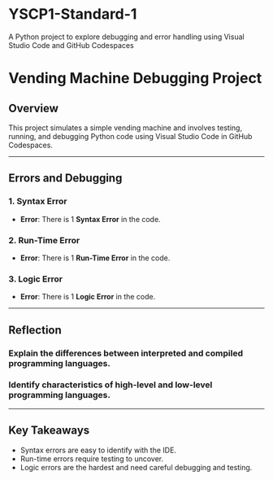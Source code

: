 # YSCP1-Standard-1
A Python project to explore debugging and error handling using Visual Studio Code and GitHub Codespaces

# Vending Machine Debugging Project

## **Overview**
This project simulates a simple vending machine and involves testing, running, and debugging Python code using Visual Studio Code in GitHub Codespaces.

---

## **Errors and Debugging**

### **1. Syntax Error**
- **Error**: There is 1 **Syntax Error** in the code.

### **2. Run-Time Error**
- **Error**: There is 1 **Run-Time Error** in the code.

### **3. Logic Error**
- **Error**: There is 1 **Logic Error** in the code.

---

## **Reflection**

### **Explain the differences between interpreted and compiled programming languages.**

### **Identify characteristics of high-level and low-level programming languages.**

---

## **Key Takeaways**
- Syntax errors are easy to identify with the IDE.
- Run-time errors require testing to uncover.
- Logic errors are the hardest and need careful debugging and testing.
